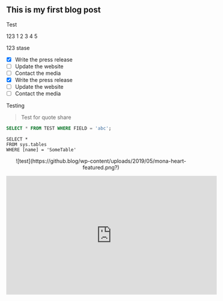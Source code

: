 ## This is my first blog post

Test

123
1
2
3
4
5

123
stase


- [x] Write the press release
- [ ] Update the website
- [ ] Contact the media
- [x] Write the press release
- [ ] Update the website
- [ ] Contact the media

Testing

> Test for quote share

```SQL
SELECT * FROM TEST WHERE FIELD = 'abc';
```

```tsql
SELECT *
FROM sys.tables
WHERE [name] = 'SomeTable'
```
<p align="center">
![test](https://github.blog/wp-content/uploads/2019/05/mona-heart-featured.png?)
</p>
<p align="center">
<iframe width="560" height="315" src="https://www.youtube.com/embed/MVMKpcbCn4M" title="YouTube video player" frameborder="0" allow="accelerometer; autoplay; clipboard-write; encrypted-media; gyroscope; picture-in-picture" allowfullscreen></iframe>
</p>